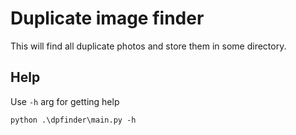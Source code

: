 # Duplicate image finder

This will find all duplicate photos and store them in some directory.

## Help

Use `-h` arg for getting help 

```shell
python .\dpfinder\main.py -h

```

